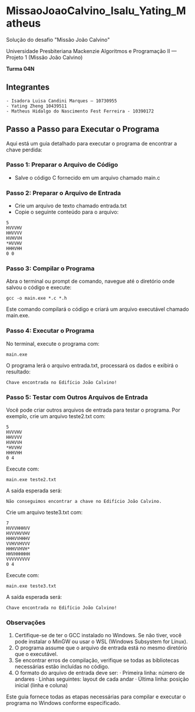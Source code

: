 # MissaoJoaoCalvino_Isalu_Yating_Matheus
Solução do desafio "Missão João Calvino"

Universidade Presbiteriana Mackenzie
Algoritmos e Programação II — Projeto 1 (Missão João Calvino)

**Turma 04N**

## Integrantes
    - Isadora Luisa Candini Marques — 10730955
    - Yating Zheng 10439511
    - Matheus Hidalgo do Nascimento Fest Ferreira - 10390172
    
## Passo a Passo para Executar o Programa
Aqui está um guia detalhado para executar o programa de encontrar a chave perdida:
### Passo 1: Preparar o Arquivo de Código
* Salve o código C fornecido em um arquivo chamado main.c
### Passo 2: Preparar o Arquivo de Entrada
* Crie um arquivo de texto chamado entrada.txt
* Copie o seguinte conteúdo para o arquivo:
```
5
HVVVHV
HHVVVV
HVHVVH
*HVVHV
HHHVHH
0 0
```
### Passo 3: Compilar o Programa
Abra o terminal ou prompt de comando, navegue até o diretório onde salvou o código e execute:
```
gcc -o main.exe *.c *.h
```
Este comando compilará o código e criará um arquivo executável chamado main.exe.
### Passo 4: Executar o Programa
No terminal, execute o programa com:
```
main.exe
```
O programa lerá o arquivo entrada.txt, processará os dados e exibirá o resultado:
```
Chave encontrada no Edifício João Calvino!
```
### Passo 5: Testar com Outros Arquivos de Entrada
Você pode criar outros arquivos de entrada para testar o programa. Por exemplo, crie um arquivo teste2.txt com:
```
5
HVVVHV
HHVVVV
HVHVVH
*HVVHV
HHHVHH
0 4
```
Execute com:
```
main.exe teste2.txt
```
A saída esperada será:
```
Não conseguimos encontrar a chave no Edifício João Calvino.
```
Crie um arquivo teste3.txt com:
```
7
HVVVHHHVV
HVVVHVVHV
HHHVVHHHV
VVHVVHVVV
HHHVVHVH*
HHVHHHHHH
VVVVVVVVV
0 4
```
Execute com:
```
main.exe teste3.txt
```
A saída esperada será:
```
Chave encontrada no Edifício João Calvino!
```
### Observações
1. Certifique-se de ter o GCC instalado no Windows. Se não tiver, você pode instalar o MinGW ou usar o WSL (Windows Subsystem for Linux).
2. O programa assume que o arquivo de entrada está no mesmo diretório que o executável.
3. Se encontrar erros de compilação, verifique se todas as bibliotecas necessárias estão incluídas no código.
4. O formato do arquivo de entrada deve ser:
   · Primeira linha: número de andares
   · Linhas seguintes: layout de cada andar
   · Última linha: posição inicial (linha e coluna)

Este guia fornece todas as etapas necessárias para compilar e executar o programa no Windows conforme especificado.
